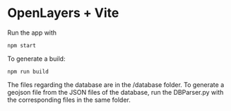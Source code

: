 # OpenLayers + Vite

Run the app with

    npm start

To generate a build:

    npm run build


The files regarding the database are in the /database folder.
To generate a geojson file from the JSON files of the database, run the DBParser.py with the corresponding files in the same folder.

